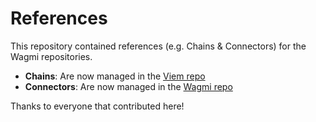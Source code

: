 # References

This repository contained references (e.g. Chains & Connectors) for the Wagmi repositories.

- **Chains**: Are now managed in the [Viem repo](https://github.com/wagmi-dev/viem)
- **Connectors**: Are now managed in the [Wagmi repo](https://github.com/wagmi-dev/viem)

Thanks to everyone that contributed here!